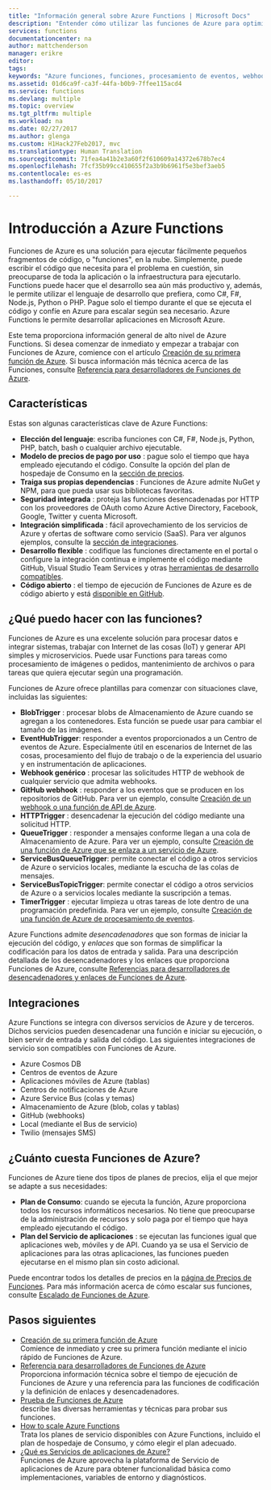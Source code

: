 ```yaml
---
title: "Información general sobre Azure Functions | Microsoft Docs"
description: "Entender cómo utilizar las funciones de Azure para optimizar las cargas de trabajo asincrónicas en minutos."
services: functions
documentationcenter: na
author: mattchenderson
manager: erikre
editor: 
tags: 
keywords: "Azure funciones, funciones, procesamiento de eventos, webhooks, proceso dinámico, arquitectura sin servidor"
ms.assetid: 01d6ca9f-ca3f-44fa-b0b9-7ffee115acd4
ms.service: functions
ms.devlang: multiple
ms.topic: overview
ms.tgt_pltfrm: multiple
ms.workload: na
ms.date: 02/27/2017
ms.author: glenga
ms.custom: H1Hack27Feb2017, mvc
ms.translationtype: Human Translation
ms.sourcegitcommit: 71fea4a41b2e3a60f2f610609a14372e678b7ec4
ms.openlocfilehash: 7fcf35b99cc410655f2a3b9b6961f5e3bef3aeb5
ms.contentlocale: es-es
ms.lasthandoff: 05/10/2017

---
```

# <a name="an-introduction-to-azure-functions"></a>Introducción a Azure Functions  
Funciones de Azure es una solución para ejecutar fácilmente pequeños fragmentos de código, o "funciones", en la nube. Simplemente, puede escribir el código que necesita para el problema en cuestión, sin preocuparse de toda la aplicación o la infraestructura para ejecutarlo. Functions puede hacer que el desarrollo sea aún más productivo y, además, le permite utilizar el lenguaje de desarrollo que prefiera, como C#, F#, Node.js, Python o PHP. Pague solo el tiempo durante el que se ejecuta el código y confíe en Azure para escalar según sea necesario. Azure Functions le permite desarrollar aplicaciones en Microsoft Azure.

Este tema proporciona información general de alto nivel de Azure Functions. Si desea comenzar de inmediato y empezar a trabajar con Funciones de Azure, comience con el artículo [Creación de su primera función de Azure](functions-create-first-azure-function.md). Si busca información más técnica acerca de las Funciones, consulte [Referencia para desarrolladores de Funciones de Azure](functions-reference.md).

## <a name="features"></a>Características
Estas son algunas características clave de Azure Functions:

* **Elección del lenguaje**: escriba funciones con C#, F#, Node.js, Python, PHP, batch, bash o cualquier archivo ejecutable.
* **Modelo de precios de pago por uso** : pague solo el tiempo que haya empleado ejecutando el código. Consulte la opción del plan de hospedaje de Consumo en la [sección de precios](#pricing).  
* **Traiga sus propias dependencias** : Funciones de Azure admite NuGet y NPM, para que pueda usar sus bibliotecas favoritas.  
* **Seguridad integrada** : proteja las funciones desencadenadas por HTTP con los proveedores de OAuth como Azure Active Directory, Facebook, Google, Twitter y cuenta Microsoft.  
* **Integración simplificada** : fácil aprovechamiento de los servicios de Azure y ofertas de software como servicio (SaaS). Para ver algunos ejemplos, consulte la [sección de integraciones](#integrations).  
* **Desarrollo flexible** : codifique las funciones directamente en el portal o configure la integración continua e implemente el código mediante GitHub, Visual Studio Team Services y otras [herramientas de desarrollo compatibles](../app-service-web/web-sites-deploy.md#deploy-using-an-ide).  
* **Código abierto** : el tiempo de ejecución de Funciones de Azure es de código abierto y está [disponible en GitHub](https://github.com/azure/azure-webjobs-sdk-script).  

## <a name="what-can-i-do-with-functions"></a>¿Qué puedo hacer con las funciones?
Funciones de Azure es una excelente solución para procesar datos e integrar sistemas, trabajar con Internet de las cosas (IoT) y generar API simples y microservicios. Puede usar Functions para tareas como procesamiento de imágenes o pedidos, mantenimiento de archivos o para tareas que quiera ejecutar según una programación. 

Funciones de Azure ofrece plantillas para comenzar con situaciones clave, incluidas las siguientes:

* **BlobTrigger** : procesar blobs de Almacenamiento de Azure cuando se agregan a los contenedores. Esta función se puede usar para cambiar el tamaño de las imágenes.
* **EventHubTrigger**: responder a eventos proporcionados a un Centro de eventos de Azure. Especialmente útil en escenarios de Internet de las cosas, procesamiento del flujo de trabajo o de la experiencia del usuario y en instrumentación de aplicaciones.
* **Webhook genérico** : procesar las solicitudes HTTP de webhook de cualquier servicio que admita webhooks.
* **GitHub webhook** : responder a los eventos que se producen en los repositorios de GitHub. Para ver un ejemplo, consulte [Creación de un webhook o una función de API de Azure](functions-create-a-web-hook-or-api-function.md).
* **HTTPTrigger** : desencadenar la ejecución del código mediante una solicitud HTTP.
* **QueueTrigger** : responder a mensajes conforme llegan a una cola de Almacenamiento de Azure. Para ver un ejemplo, consulte [Creación de una función de Azure que se enlaza a un servicio de Azure](functions-create-an-azure-connected-function.md).
* **ServiceBusQueueTrigger**: permite conectar el código a otros servicios de Azure o servicios locales, mediante la escucha de las colas de mensajes. 
* **ServiceBusTopicTrigger**: permite conectar el código a otros servicios de Azure o a servicios locales mediante la suscripción a temas. 
* **TimerTrigger** : ejecutar limpieza u otras tareas de lote dentro de una programación predefinida. Para ver un ejemplo, consulte [Creación de una función de Azure de procesamiento de eventos](functions-create-an-event-processing-function.md).

Azure Functions admite *desencadenadores* que son formas de iniciar la ejecución del código, y *enlaces* que son formas de simplificar la codificación para los datos de entrada y salida. Para una descripción detallada de los desencadenadores y los enlaces que proporciona Funciones de Azure, consulte [Referencias para desarrolladores de desencadenadores y enlaces de Funciones de Azure](functions-triggers-bindings.md).

## <a name="integrations"></a>Integraciones
Azure Functions se integra con diversos servicios de Azure y de terceros. Dichos servicios pueden desencadenar una función e iniciar su ejecución, o bien servir de entrada y salida del código. Las siguientes integraciones de servicio son compatibles con Funciones de Azure. 

* Azure Cosmos DB
* Centros de eventos de Azure 
* Aplicaciones móviles de Azure (tablas)
* Centros de notificaciones de Azure
* Azure Service Bus (colas y temas)
* Almacenamiento de Azure (blob, colas y tablas) 
* GitHub (webhooks)
* Local (mediante el Bus de servicio)
* Twilio (mensajes SMS)

## <a name="pricing"></a>¿Cuánto cuesta Funciones de Azure?
Funciones de Azure tiene dos tipos de planes de precios, elija el que mejor se adapte a sus necesidades: 

* **Plan de Consumo**: cuando se ejecuta la función, Azure proporciona todos los recursos informáticos necesarios. No tiene que preocuparse de la administración de recursos y solo paga por el tiempo que haya empleado ejecutando el código. 
* **Plan del Servicio de aplicaciones** : se ejecutan las funciones igual que aplicaciones web, móviles y de API. Cuando ya se usa el Servicio de aplicaciones para las otras aplicaciones, las funciones pueden ejecutarse en el mismo plan sin costo adicional. 

Puede encontrar todos los detalles de precios en la [página de Precios de Funciones](https://azure.microsoft.com/pricing/details/functions/). Para más información acerca de cómo escalar sus funciones, consulte [Escalado de Funciones de Azure](functions-scale.md).

## <a name="next-steps"></a>Pasos siguientes
* [Creación de su primera función de Azure](functions-create-first-azure-function.md)  
  Comience de inmediato y cree su primera función mediante el inicio rápido de Funciones de Azure. 
* [Referencia para desarrolladores de Funciones de Azure](functions-reference.md)  
  Proporciona información técnica sobre el tiempo de ejecución de Funciones de Azure y una referencia para las funciones de codificación y la definición de enlaces y desencadenadores.
* [Prueba de Funciones de Azure](functions-test-a-function.md)  
  describe las diversas herramientas y técnicas para probar sus funciones.
* [How to scale Azure Functions](functions-scale.md)  
  Trata los planes de servicio disponibles con Azure Functions, incluido el plan de hospedaje de Consumo, y cómo elegir el plan adecuado. 
* [¿Qué es Servicios de aplicaciones de Azure?](../app-service/app-service-value-prop-what-is.md)  
  Funciones de Azure aprovecha la plataforma de Servicio de aplicaciones de Azure para obtener funcionalidad básica como implementaciones, variables de entorno y diagnósticos. 


